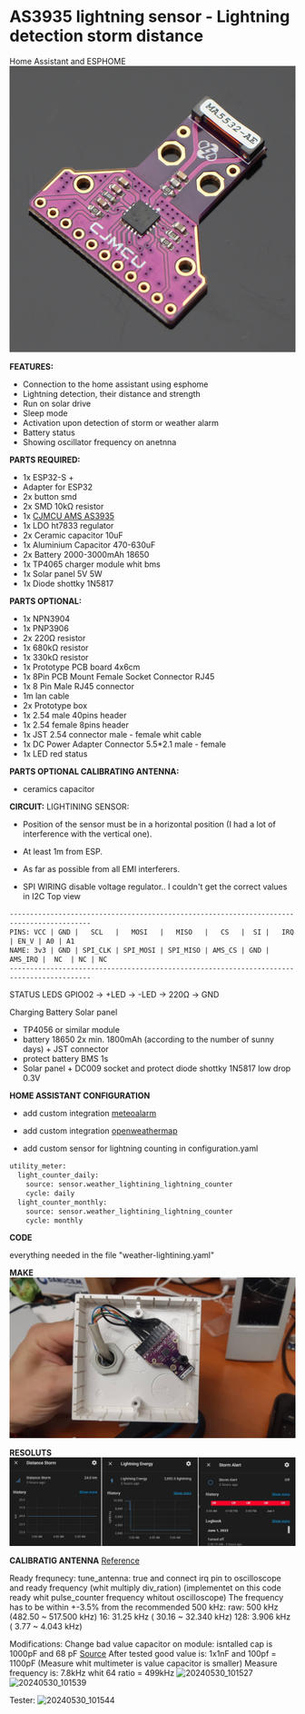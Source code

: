 # AS3935 lightning sensor - Lightning detection storm distance
Home Assistant and ESPHOME
![Main photo of the weather station](title.jpg)

**FEATURES:**
- Connection to the home assistant using esphome
- Lightning detection, their distance and strength
- Run on solar drive
- Sleep mode
- Activation upon detection of storm or weather alarm
- Battery status
- Showing oscillator frequency on anetnna

**PARTS REQUIRED:**
 - 1x ESP32-S + 
 - Adapter for ESP32
 - 2x button smd
 - 2x SMD 10kΩ resistor
 - 1x [CJMCU AMS AS3935](https://www.aliexpress.com/item/32829119257.html)
 - 1x LDO ht7833 regulator
 - 2x Ceramic capacitor 10uF
 - 1x Aluminium Capacitor 470-630uF
 - 2x Battery 2000-3000mAh 18650
 - 1x TP4065 charger module whit bms
 - 1x Solar panel 5V 5W
 - 1x Diode shottky 1N5817
 
**PARTS OPTIONAL:**
 - 1x NPN3904
 - 1x PNP3906
 - 2x 220Ω resistor
 - 1x 680kΩ resistor
 - 1x 330kΩ resistor
 - 1x Prototype PCB board 4x6cm
 - 1x 8Pin PCB Mount Female Socket Connector RJ45
 - 1x 8 Pin Male RJ45 connector
 - 1m lan cable
 - 2x Prototype box
 - 1x 2.54 male 40pins header
 - 1x 2.54 female 8pins header
 - 1x JST 2.54 connector male - female whit cable
 - 1x DC Power Adapter Connector 5.5*2.1 male - female
 - 1x LED red status

 **PARTS OPTIONAL CALIBRATING ANTENNA:**
 - ceramics capacitor
 
**CIRCUIT:**
LIGHTINING SENSOR:
- Position of the sensor must be in a horizontal position (I had a lot of interference with the vertical one).
- At least 1m from ESP.
- As far as possible from all EMI interferers.

- SPI WIRING disable voltage regulator.. I couldn't get the correct values in I2C
Top view 
```
------------------------------------------------------------------------------------------
PINS: VCC | GND |   SCL   |   MOSI   |   MISO   |   CS   |  SI |   IRQ   | EN_V | A0 | A1
NAME: 3v3 | GND | SPI_CLK | SPI_MOSI | SPI_MISO | AMS_CS | GND | AMS_IRQ |  NC  | NC | NC 
------------------------------------------------------------------------------------------
```

STATUS LEDS
GPIO02 -> +LED -> -LED -> 220Ω -> GND
    
Charging Battery Solar panel
- TP4056 or similar module
- battery 18650 2x min. 1800mAh (according to the number of sunny days) + JST connector
- protect battery BMS 1s
- Solar panel + DC009 socket and protect diode shottky 1N5817 low drop 0.3V
  
**HOME ASSISTANT CONFIGURATION**
- add custom integration [meteoalarm](https://www.home-assistant.io/integrations/meteoalarm/)
- add custom integration [openweathermap](https://www.home-assistant.io/integrations/openweathermap/)
  
- add custom sensor for lightning counting in configuration.yaml
```
utility_meter:
  light_counter_daily:
    source: sensor.weather_lightining_lightning_counter
    cycle: daily
  light_counter_monthly:
    source: sensor.weather_lightining_lightning_counter
    cycle: monthly
```

**CODE**

everything needed in the file "weather-lightining.yaml"

**MAKE**
![make2](sensor.jpg)

**RESOLUTS**
![Record](record.jpg)

**CALIBRATIG ANTENNA**
[Reference](https://www.improwis.com/projects/sw_chip_AS3935/)

Ready frequnecy: tune_antenna: true and connect irq pin to oscilloscope and ready frequency (whit multiply div_ration)
(implementet on this code ready whit pulse_counter frequency whitout oscilloscope)
The frequency has to be within +-3.5% from the recommended 500 kHz: 
raw: 500     kHz (482.50 ~ 517.500 kHz)
16:   31.25  kHz ( 30.16 ~  32.340 kHz)
128:   3.906 kHz (  3.77 ~   4.043 kHz)

Modifications:
Change bad value capacitor on module: isntalled cap is 1000pF and 68 pF
[Source](https://tasmota.github.io/docs/AS3935/#breakout-boards-issues)
After tested good value is: 1x1nF and 100pf = 1100pF (Measure whit multimeter is value capacitor is smaller)
Measure frequency is: 7.8kHz whit 64 ratio = 499kHz
![20240530_101527](https://github.com/tiimsvk/Esphome-Franklin-Lightining/assets/52893640/8a2eb9b7-f2b1-46c4-a096-247d20db8b41)
![20240530_101539](https://github.com/tiimsvk/Esphome-Franklin-Lightining/assets/52893640/ecc695ab-13c1-4e66-b0de-a0f1fe8442f7)

Tester:
![20240530_101544](https://github.com/tiimsvk/Esphome-Franklin-Lightining/assets/52893640/4ee7f335-88b3-408a-bfe6-5101cba29a0d)
